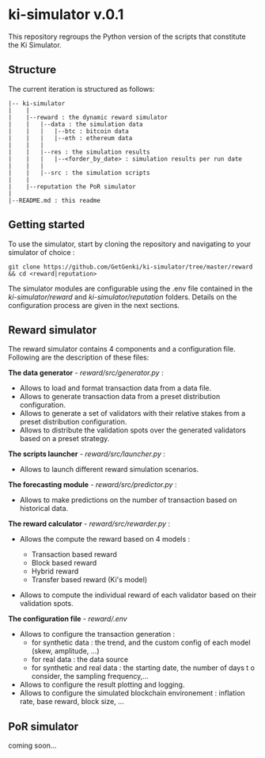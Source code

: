 # ki-simulator v.0.1

This repository regroups the Python version of the scripts that constitute the Ki Simulator. 

## Structure
The current iteration is structured as follows: 

```
|-- ki-simulator 
|    |
|    |--reward : the dynamic reward simulator 
|    |   |--data : the simulation data 
|    |   |   |--btc : bitcoin data
|    |   |   |--eth : ethereum data
|    |   |
|    |   |--res : the simulation results
|    |   |   |--<forder_by_date> : simulation results per run date
|    |   |
|    |   |--src : the simulation scripts
|    |   
|    |--reputation the PoR simulator 
|
|--README.md : this readme 

``` 

## Getting started
To use the simulator, start by cloning the repository and navigating to your simulator of choice :

``` 
git clone https://github.com/GetGenki/ki-simulator/tree/master/reward && cd <reward|reputation>
``` 

The simulator modules are configurable using the .env file contained in the _ki-simulator/reward_ and _ki-simulator/reputation_ folders. Details on the configuration process are given in the next sections.  

## Reward simulator 
The reward simulator contains 4 components and a configuration file. Following are the description of these files:
 
 __The data generator__ - _reward/src/generator.py_ : 
* Allows to load and format transaction data from a data file.
* Allows to generate transaction data from a preset distribution configuration.
* Allows to generate a set of validators with their relative stakes from a preset distribution configuration.
* Allows to distribute the validation spots over the generated validators based on a preset strategy.

__The scripts launcher__ - _reward/src/launcher.py_ :
* Allows to launch different reward simulation scenarios.

__The forecasting module__ - _reward/src/predictor.py_ : 
* Allows to make predictions on the number of transaction based on historical data.

__The reward calculator__ - _reward/src/rewarder.py_ : 
* Allows the compute the reward based on 4 models : 
    * Transaction based reward
    * Block based reward
    * Hybrid reward
    * Transfer based reward (Ki's model)

* Allows to compute the individual reward of each validator based on their validation spots. 

__The configuration file__ - _reward/.env_ 
* Allows to configure the transaction generation :     
    * for synthetic data : the trend, and the custom config of each model (skew, amplitude, ...)
    * for real data : the data source
    * for synthetic and real data : the starting date, the number of days t o consider, the sampling frequency,... 
* Allows to configure the result plotting and logging.
* Allows to configure the simulated blockchain environement : inflation rate, base reward, block size, ...  

## PoR simulator
coming soon...

